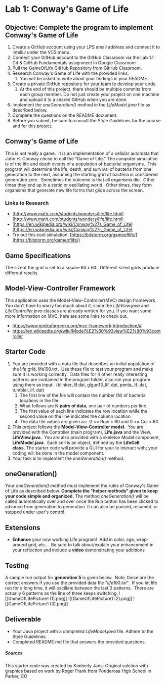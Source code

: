 # Lab 1: Conway's Game of Life
## Objective: Complete the program to implement Conway's Game of Life
1. Create a GitHub account using your LPS email address and connect it to IntelliJ under the VCS menu. 
2. Connect your GitHub account to the GitHub Classroom via the Lab 1.1: Git & GitHub Fundamentals assignment in Google Classroom
3. Pull the GameOfLife GitHub Repository from GitHub Classroom.
4. Research Conway's Game of Life with the provided links.
	1. You will be asked to write about your findings in your README.
5. Create a private GitHub repository for your team to develop your code.
	1. At the end of this project, there should be multiple commits from each group member. Do not just create your project on one machine and upload it to a shared GitHub when you are done.
6. Implement the *oneGeneration()* method in the *LifeModel.java* file as described below. 
7. Complete the questions on the README document.
8. Before you submit, be sure to consult the Style Guidelines for the course and for this project. 

## Conway's Game of Life
This is not really a game.  It is an implementation of a cellular automata that John H. Conway chose to call the “Game of Life.” The computer simulation is of the life and death events of a population of bacterial organisms.  This program will determine the life, death, and survival of bacteria from one generation to the next, assuming the starting grid of bacteria is considered generation zero.  Sometimes the outcome is that all organisms die.  Other times they end up in a static or oscillating world.  Other times, they form organisms that generate new life forms that glide across the screen. 
### Links to Research
- [http://www.math.com/students/wonders/life/life.html](http://www.math.com/students/wonders/life/life.html)
- [https://en.wikipedia.org/wiki/Conway%27s_Game_of_Life](https://en.wikipedia.org/wiki/Conway%27s_Game_of_Life)
- Try out this cool simulation: [https://bitstorm.org/gameoflife/](https://bitstorm.org/gameoflife/)

## Game Specifications
The sizeof the grid is set to a square 60 x 60.  Different sized grids produce different results.

## Model-View-Controller Framework
This application uses the Model-View-Controller(MVC) design framework. You don't have to worry too much about it, since the *LifeView.java* and *LifeController.java* classes are already written for you. If you want some more information on MVC, here are some links to check out.
- https://www.geeksforgeeks.org/mvc-framework-introduction/#
- https://en.wikipedia.org/wiki/Model%E2%80%93view%E2%80%93controller

## Starter Code
1. You are provided with a data file that describes an initial population of the life grid, life100.txt.  Use these file to test your program and make sure it is working correctly.  Data files for 4 other really interesting patterns are contained in the program folder, also run your program using them as input.  (blinker_lif.dat, glgun13_lif. dat, penta_lif. dat, tumbler_lif. dat)
	1. The first line of the file will contain the number (N) of bacteria locations in the file.
	2. What follows are N **pairs of data**, one pair of numbers per line. 
	3. The first value of each line indicates the row location while the second value on the line indicates the column location. 
	4. The data file values are given as:  0 <= Row < 60 and 0 <= Col < 60.
2. This project follows the **Model-View-Controller model**.  You are provided with the Controller (main program), **Life.java** and the View, **LifeView.java**.  You are also provided with a skeleton Model component, **LifeModel.java**.  Each cell is an object, defined by the **LifeCell class**. The starter code will provide a GUI for your to interact with; your coding will be done in the model component.
3. Your task is to implement the *oneGeneration()* method.

## oneGeneration()
Your *oneGeneration()* method must implement the rules of Conway's Game of Life as described below. **Complete the "helper methods" given to keep your code simple and organized.** The method *oneGeneration()* will be called automatically over and over once the Run button has been clicked to advance from generation to generation. It can also be paused, resumed, or stepped under user's control.

## Extensions
- **Enhance** your now working Life program!  Add in color, age, wrap-around grid, etc…  Be sure to talk about/explain your enhancement in your reflection and include a **video** demonstrating your additions

## Testing
A sample run output for **generation 5** is given below.  Note, these are the correct answers if you use the provided data file "_life100.txt_".  If you let life run for a long time, it will oscillate between the last 3 patterns.  There are actually 6 patterns as the line of three keeps switching.
![[GameOfLifePicture1 (1).png]] ![[GameOfLifePicture1 (2).png]] ![[GameOfLifePicture1 (3).png]]

## Deliverable
- Your Java project with a completed *LifeModel.java* file. Adhere to the Style Guidelines.
- Completed README.md file that answers the provided questions.

##### Sources
This starter code was created by Kimberly Jans. Original solution with graphics based on work by Roger Frank from Ponderosa High School in Parker, CO
